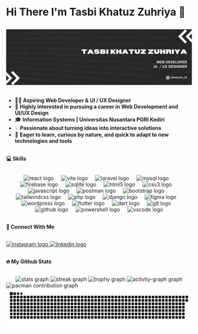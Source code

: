 <h1 style="margin-bottom: 30px;">Hi There I'm Tasbi Khatuz Zuhriya 👋 </h1>

![images](/images/Hitam%20dan%20Putih%20Sederhana%20Programmer%20Linkedin%20Article%20Cover%20Image.png)
<!--
**Zuhriya29/Zuhriya29** is a ✨ _special_ ✨ repository because its `README.md` (this file) appears on your GitHub profile.

Here are some ideas to get you started:

- 🔭 I’m currently working on ...
- 🌱 I’m currently learning ...
- 👯 I’m looking to collaborate on ...
- 🤔 I’m looking for help with ...
- 💬 Ask me about ...
- 📫 How to reach me: ...
- 😄 Pronouns: ...
- ⚡ Fun fact: ...
-->

<p style="margin: 30px 0px"></p>

- **👩‍💻 Aspiring Web Developer & UI / UX Designer**  
- 🚀 **Highly interested in pursuing a career in Web Development and UI/UX Design**  
- 🎓 **Information Systems | Universitas Nusantara PGRI Kediri**  
- 💡 **Passionate about turning ideas into interactive solutions**
- 🌱 **Eager to learn, curious by nature, and quick to adapt to new technologies and tools**

<h4 style="margin: 30px auto">💻 Skills</h4>

<div align="center">
  <img src="https://cdn.jsdelivr.net/gh/devicons/devicon/icons/react/react-original-wordmark.svg" height="40" alt="react logo"  />
  <img width="12" />
  <img src="https://skillicons.dev/icons?i=vite" height="40" alt="vite logo"  />
  <img width="12" />
  <img src="https://cdn.jsdelivr.net/gh/devicons/devicon/icons/laravel/laravel-original.svg" height="40" alt="laravel logo"  />
  <img width="12" />
  <img src="https://cdn.jsdelivr.net/gh/devicons/devicon/icons/mysql/mysql-original.svg" height="40" alt="mysql logo"  />
  <img width="12" />
  <img src="https://cdn.jsdelivr.net/gh/devicons/devicon/icons/firebase/firebase-plain.svg" height="40" alt="firebase logo"  />
  <img width="12" />
  <img src="https://cdn.jsdelivr.net/gh/devicons/devicon/icons/sqlite/sqlite-original.svg" height="40" alt="sqlite logo"  />
  <img width="12" />
  <img src="https://cdn.jsdelivr.net/gh/devicons/devicon/icons/html5/html5-plain-wordmark.svg" height="40" alt="html5 logo"  />
  <img width="12" />
  <img src="https://cdn.jsdelivr.net/gh/devicons/devicon/icons/css3/css3-plain-wordmark.svg" height="40" alt="css3 logo"  />
  <img width="12" />
  <img src="https://cdn.jsdelivr.net/gh/devicons/devicon/icons/javascript/javascript-original.svg" height="40" alt="javascript logo"  />
  <img width="12" />
  <img src="https://skillicons.dev/icons?i=postman" height="40" alt="postman logo"  />
  <img width="12" />
  <img src="https://cdn.jsdelivr.net/gh/devicons/devicon/icons/bootstrap/bootstrap-original-wordmark.svg" height="40" alt="bootstrap logo"  />
  <img width="12" />
  <img src="https://skillicons.dev/icons?i=tailwind" height="40" alt="tailwindcss logo"  />
  <img width="12" />
  <img src="https://cdn.jsdelivr.net/gh/devicons/devicon/icons/php/php-original.svg" height="40" alt="php logo"  />
  <img width="12" />
  <img src="https://skillicons.dev/icons?i=django" height="40" alt="django logo"  />
  <img width="12" />
  <img src="https://cdn.jsdelivr.net/gh/devicons/devicon/icons/figma/figma-original.svg" height="40" alt="figma logo"  />
  <img width="12" />
  <img src="https://skillicons.dev/icons?i=wordpress" height="40" alt="wordpress logo"  />
  <img width="12" />
  <img src="https://cdn.jsdelivr.net/gh/devicons/devicon/icons/flutter/flutter-original.svg" height="40" alt="flutter logo"  />
  <img width="12" />
  <img src="https://cdn.jsdelivr.net/gh/devicons/devicon/icons/dart/dart-original.svg" height="40" alt="dart logo"  />
  <img width="12" />
  <img src="https://cdn.jsdelivr.net/gh/devicons/devicon/icons/git/git-original.svg" height="40" alt="git logo"  />
  <img width="12" />
  <img src="https://skillicons.dev/icons?i=github" height="40" alt="github logo"  />
  <img width="12" />
  <img src="https://skillicons.dev/icons?i=powershell" height="40" alt="powershell logo"  />
  <img width="12" />
  <img src="https://cdn.jsdelivr.net/gh/devicons/devicon/icons/vscode/vscode-original.svg" height="40" alt="vscode logo"  />
</div>

<!-- <img src="https://img.shields.io/badge/React-20232A?style=for-the-badge&logo=react&logoColor=61DAFB)" /> -->
<!-- <img src="https://img.shields.io/badge/Vite-B73BFE?style=for-the-badge&logo=vite&logoColor=FFD62E" /> -->
<!-- <img src="https://img.shields.io/badge/Bootstrap-563D7C?style=for-the-badge&logo=bootstrap&logoColor=white" /> -->
<!-- <img src="https://img.shields.io/badge/HTML5-E34F26?style=for-the-badge&logo=html5&logoColor=white" /> -->
<!-- <img src="https://img.shields.io/badge/C%2B%2B-00599C?style=for-the-badge&logo=c%2B%2B&logoColor=white" /> -->
<!-- <img src="https://img.shields.io/badge/JavaScript-323330?style=for-the-badge&logo=javascript&logoColor=F7DF1E" /> -->

<!-- <img src="https://img.shields.io/badge/Laravel-FF2D20?style=for-the-badge&logo=laravel&logoColor=white" /> -->
<!-- <img src="https://img.shields.io/badge/MySQL-005C84?style=for-the-badge&logo=mysql&logoColor=white" /> -->
<!-- <img src="https://img.shields.io/badge/Sqlite-003B57?style=for-the-badge&logo=sqlite&logoColor=white" /> -->
<!-- <img src="https://img.shields.io/badge/PHP-777BB4?style=for-the-badge&logo=php&logoColor=white" /> -->
<!-- <img src="https://img.shields.io/badge/Django-092E20?style=for-the-badge&logo=django&logoColor=green" /> -->
<!-- <img src="https://img.shields.io/badge/Postman-FF6C37?style=for-the-badge&logo=Postman&logoColor=white" /> -->
<!-- <img src="https://img.shields.io/badge/phpmyadmin-6C78AF?style=for-the-badge&logo=phpmyadmin&logoColor=white" /> -->
<!-- <img src="https://img.shields.io/badge/Xampp-F37623?style=for-the-badge&logo=xampp&logoColor=white" /> -->
<!-- <img src="https://img.shields.io/badge/Flutter-02569B?style=for-the-badge&logo=flutter&logoColor=white" /> -->


<!-- <img src="https://img.shields.io/badge/Figma-F24E1E?style=for-the-badge&logo=figma&logoColor=white" /> -->
<!-- <img src="https://img.shields.io/badge/Wordpress-21759B?style=for-the-badge&logo=wordpress&logoColor=white" /> -->
<!--  -->
<!-- <img src="https://img.shields.io/badge/ChatGPT-74aa9c?style=for-the-badge&logo=openai&logoColor=white" /> -->
<!-- <img src="https://img.shields.io/badge/Google%20Gemini-8E75B2?style=for-the-badge&logo=googlegemini&logoColor=white" /> -->
<!--  -->
<!-- <img src="https://img.shields.io/badge/Vercel-000000?style=for-the-badge&logo=vercel&logoColor=white" /> -->

<h4 style="margin: 30px auto">💬 Connect With Me</h4>

<div align="left">
  <a href="https://www.instagram.com/tasbi.khz_29/" target="_blank">
    <img src="https://raw.githubusercontent.com/maurodesouza/profile-readme-generator/master/src/assets/icons/social/instagram/default.svg" width="52" height="40" alt="instagram logo"  />
  </a>
  <a href="https://www.linkedin.com/in/tasbi-zuhriya/" target="_blank">
    <img src="https://raw.githubusercontent.com/maurodesouza/profile-readme-generator/master/src/assets/icons/social/linkedin/default.svg" width="52" height="40" alt="linkedin logo"  />
  </a>
</div>

<h4 style="margin: 30px auto">🔥 My Github Stats</h4>

<div align="center">
  <img src="https://github-readme-stats.vercel.app/api?username=Zuhriya29&hide_title=false&hide_rank=true&show_icons=true&include_all_commits=true&count_private=true&disable_animations=false&theme=dracula&locale=en&hide_border=false&order=1" height="150" alt="stats graph"  />
  <img src="https://streak-stats.demolab.com?user=Zuhriya29&locale=en&mode=daily&theme=dracula&hide_border=false&border_radius=5&order=3" height="150" alt="streak graph"  />
  <img src="https://github-profile-trophy.vercel.app?username=Zuhriya29&theme=dracula&column=-1&row=1&margin-w=8&margin-h=8&no-bg=false&no-frame=false&order=4" height="150" alt="trophy graph"  />
  <img src="https://github-readme-activity-graph.vercel.app/graph?username=Zuhriya29&radius=16&theme=react&area=true&order=5&line=FE428E&point=FE428E&hide_border=false" height="300" alt="activity-graph graph"  />
</div>

<!-- <div align="center"> -->
  <!-- <img src="https://streak-stats.demolab.com?user=Zuhriya29&locale=en&mode=daily&theme=dark&hide_border=false&border_radius=5&order=3" height="220" alt="streak graph"  /> -->
<!-- </div> -->

<picture>
  <source media="(prefers-color-scheme: dark)" srcset="https://raw.githubusercontent.com/Zuhriya29/Zuhriya29/output/pacman-contribution-graph-dark.svg">
  <source media="(prefers-color-scheme: light)" srcset="https://raw.githubusercontent.com/Zuhriya29/Zuhriya29/output/pacman-contribution-graph.svg">
  <img alt="pacman contribution graph" src="https://raw.githubusercontent.com/Zuhriya29/Zuhriya29/output/pacman-contribution-graph.svg">
</picture>

<img src="https://raw.githubusercontent.com/Zuhriya29/Zuhriya29/output/snake.svg" alt="Snake animation" />